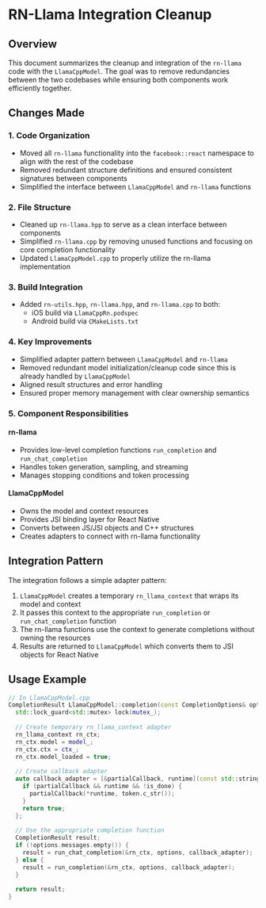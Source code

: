 # RN-Llama Integration Cleanup

## Overview

This document summarizes the cleanup and integration of the `rn-llama` code with the `LlamaCppModel`. The goal was to remove redundancies between the two codebases while ensuring both components work efficiently together.

## Changes Made

### 1. Code Organization

- Moved all `rn-llama` functionality into the `facebook::react` namespace to align with the rest of the codebase
- Removed redundant structure definitions and ensured consistent signatures between components
- Simplified the interface between `LlamaCppModel` and `rn-llama` functions

### 2. File Structure

- Cleaned up `rn-llama.hpp` to serve as a clean interface between components
- Simplified `rn-llama.cpp` by removing unused functions and focusing on core completion functionality
- Updated `LlamaCppModel.cpp` to properly utilize the rn-llama implementation

### 3. Build Integration

- Added `rn-utils.hpp`, `rn-llama.hpp`, and `rn-llama.cpp` to both:
  - iOS build via `LlamaCppRn.podspec`
  - Android build via `CMakeLists.txt`

### 4. Key Improvements

- Simplified adapter pattern between `LlamaCppModel` and `rn-llama`
- Removed redundant model initialization/cleanup code since this is already handled by `LlamaCppModel`
- Aligned result structures and error handling
- Ensured proper memory management with clear ownership semantics

### 5. Component Responsibilities

#### rn-llama
- Provides low-level completion functions `run_completion` and `run_chat_completion` 
- Handles token generation, sampling, and streaming
- Manages stopping conditions and token processing

#### LlamaCppModel
- Owns the model and context resources
- Provides JSI binding layer for React Native
- Converts between JS/JSI objects and C++ structures
- Creates adapters to connect with rn-llama functionality

## Integration Pattern

The integration follows a simple adapter pattern:

1. `LlamaCppModel` creates a temporary `rn_llama_context` that wraps its model and context
2. It passes this context to the appropriate `run_completion` or `run_chat_completion` function
3. The rn-llama functions use the context to generate completions without owning the resources
4. Results are returned to `LlamaCppModel` which converts them to JSI objects for React Native

## Usage Example

```cpp
// In LlamaCppModel.cpp
CompletionResult LlamaCppModel::completion(const CompletionOptions& options, std::function<void(jsi::Runtime&, const char*)> partialCallback, jsi::Runtime* runtime) {
  std::lock_guard<std::mutex> lock(mutex_);
  
  // Create temporary rn_llama_context adapter
  rn_llama_context rn_ctx;
  rn_ctx.model = model_;
  rn_ctx.ctx = ctx_;
  rn_ctx.model_loaded = true;
  
  // Create callback adapter
  auto callback_adapter = [&partialCallback, runtime](const std::string& token, bool is_done) -> bool {
    if (partialCallback && runtime && !is_done) {
      partialCallback(*runtime, token.c_str());
    }
    return true;
  };
  
  // Use the appropriate completion function
  CompletionResult result;
  if (!options.messages.empty()) {
    result = run_chat_completion(&rn_ctx, options, callback_adapter);
  } else {
    result = run_completion(&rn_ctx, options, callback_adapter);
  }
  
  return result;
}
``` 